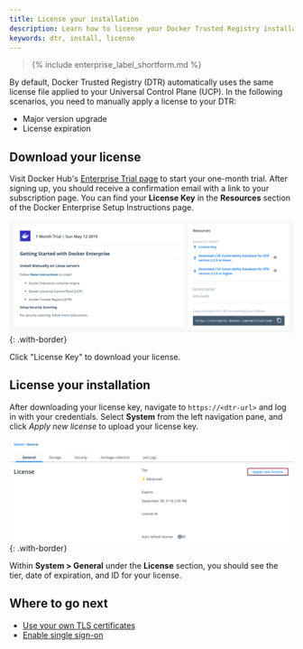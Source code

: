 ```yaml
---
title: License your installation
description: Learn how to license your Docker Trusted Registry installation.
keywords: dtr, install, license
---
```


>{% include enterprise_label_shortform.md %}

By default, Docker Trusted Registry (DTR) automatically uses the same license file applied to
your Universal Control Plane (UCP). In the following scenarios, you need to
manually apply a license to your DTR:

* Major version upgrade
* License expiration


## Download your license

Visit Docker Hub's [Enterprise Trial page](https://hub.docker.com/editions/enterprise/docker-ee-trial) to start your one-month trial. After signing up, you should receive a confirmation email with a link to your subscription page. You can find your **License Key** in the **Resources** section of the Docker Enterprise Setup Instructions page.  

![](/ee/dtr/images/license-1.png){: .with-border}

Click "License Key" to download your license.

## License your installation

After downloading your license key, navigate to `https://<dtr-url>` and log in with your credentials.
Select **System** from the left navigation pane, and click *Apply new license* to upload your license
key.

![](/ee/dtr/images/license-2.png){: .with-border}

Within **System > General** under the **License** section, you should see the tier, date of expiration, and ID for your license. 

## Where to go next

- [Use your own TLS certificates](use-your-own-tls-certificates.md)
- [Enable single sign-on](enable-single-sign-on.md)
